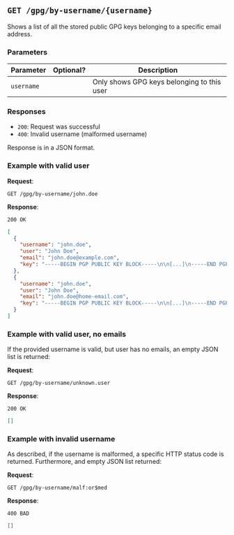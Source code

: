 
## `GET /gpg/by-username/{username}`

Shows a list of all the stored public GPG keys belonging to a specific email address.

### Parameters

| Parameter  | Optional?    | Description                                |
|------------|--------------|--------------------------------------------|
| `username` |              | Only shows GPG keys belonging to this user |

### Responses

- `200`: Request was successful
- `400`: Invalid username (malformed username)

Response is in a JSON format.

### Example with valid user

**Request**:

```GET /gpg/by-username/john.doe```

**Response**:

`200 OK`

```json
[
  {
    "username": "john.doe",
    "user": "John Doe",
    "email": "john.doe@example.com",
    "key": "-----BEGIN PGP PUBLIC KEY BLOCK-----\n\n[...]\n-----END PGP PUBLIC KEY BLOCK-----"
  },
  {
    "username": "john.doe",
    "user": "John Doe",
    "email": "john.doe@home-email.com",
    "key": "-----BEGIN PGP PUBLIC KEY BLOCK-----\n\n[...]\n-----END PGP PUBLIC KEY BLOCK-----"
  }
]
```

### Example with valid user, no emails

If the provided username is valid, but user has no emails, an empty JSON list is returned:

**Request**:

```GET /gpg/by-username/unknown.user```

**Response**:

`200 OK`

```json
[]
```

### Example with invalid username

As described, if the username is malformed, a specific HTTP status code is returned. Furthermore, and empty JSON list returned:

**Request**:

```GET /gpg/by-username/malf:or$med```

**Response**:

`400 BAD`

```json
[]
```